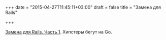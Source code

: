 +++
date = "2015-04-27T11:45:11+03:00"
draft = false
title = "Замена для Rails"

+++

<p><a href="http://madebymany.com/blog/replacing-rails-part-1-lets-go">Замена для Rails. Часть 1</a>. Хипстеры бегут на Go.</p>

